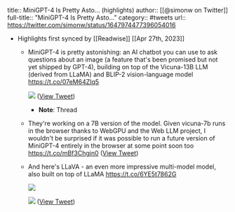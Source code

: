 title:: MiniGPT-4 Is Pretty Asto... (highlights)
author:: [[@simonw on Twitter]]
full-title:: "MiniGPT-4 Is Pretty Asto..."
category:: #tweets
url:: https://twitter.com/simonw/status/1647974477396054016

- Highlights first synced by [[Readwise]] [[Apr 27th, 2023]]
	- MiniGPT-4 is pretty astonishing: an AI chatbot you can use to ask questions about an image (a feature that's been promised but not yet shipped by GPT-4), building on top of the Vicuna-13B LLM (derived from LLaMA) and BLIP-2 vision-language model https://t.co/07eM64ZIq5 
	  
	  ![](https://pbs.twimg.com/media/Ft7H8PvacAUinrw.jpg) ([View Tweet](https://twitter.com/simonw/status/1647974477396054016))
		- **Note**: Thread
	- They're working on a 7B version of the model. Given vicuna-7b runs in the browser thanks to WebGPU and the Web LLM project, I wouldn't be surprised if it was possible to run a future version of MiniGPT-4 entirely in the browser at some point soon too https://t.co/mBf3Chgjn0 ([View Tweet](https://twitter.com/simonw/status/1647975067941486593))
	- And here's LLaVA - an even more impressive multi-model model, also built on top of LLaMA https://t.co/6YE5t7862G 
	  
	  ![](https://pbs.twimg.com/media/FuCxNihaUAAtvXQ.jpg) 
	  
	  ![](https://pbs.twimg.com/media/FuCxNh8WAAAh3Yp.jpg) ([View Tweet](https://twitter.com/simonw/status/1648512363447062532))